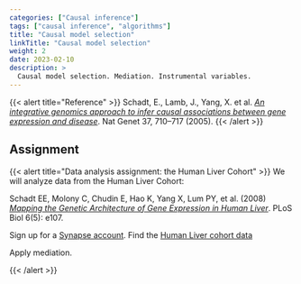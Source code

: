 ```yaml
---
categories: ["Causal inference"]
tags: ["causal inference", "algorithms"]
title: "Causal model selection"
linkTitle: "Causal model selection"
weight: 2
date: 2023-02-10
description: >
  Causal model selection. Mediation. Instrumental variables.
---
```




{{< alert title="Reference" >}}
Schadt, E., Lamb, J., Yang, X. et al. [*An integrative genomics approach to infer causal associations between gene expression and disease*](https://doi.org/10.1038/ng1589). Nat Genet 37, 710–717 (2005).
{{< /alert >}}

 

## Assignment


{{< alert title="Data analysis assignment: the Human Liver Cohort" >}}
We will analyze data from the Human Liver Cohort:

Schadt EE, Molony C, Chudin E, Hao K, Yang X, Lum PY, et al. (2008) [*Mapping the Genetic Architecture of Gene Expression in Human Liver*](https://doi.org/10.1371/journal.pbio.0060107). PLoS Biol 6(5): e107. 

Sign up for a [Synapse account](https://www.synapse.org/). Find the [Human Liver cohort data](https://www.synapse.org/#!Synapse:syn4499)

Apply mediation.

{{< /alert >}}